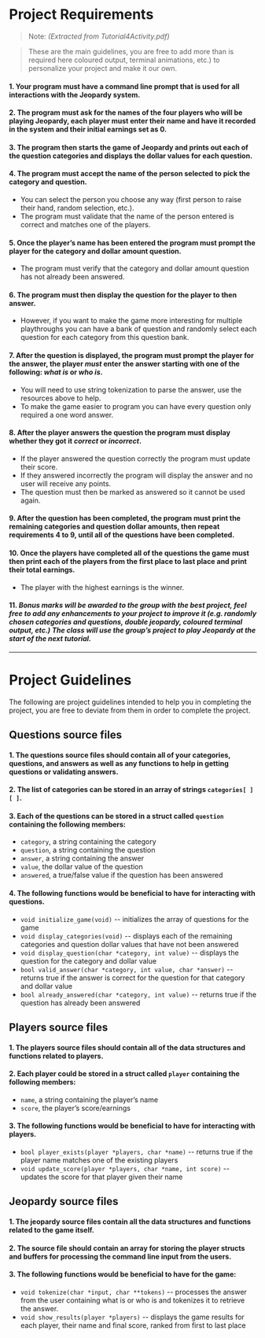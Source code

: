 # Project Requirements

> Note: _(Extracted from Tutorial4Activity.pdf)_

> These are the main guidelines, you are free to add more than is required here coloured output, terminal animations, etc.) to personalize your project and make it our own.

#### 1. Your program must have a command line prompt that is used for all interactions with the Jeopardy system.

#### 2. The program must ask for the names of the four players who will be playing Jeopardy, each player must enter their name and have it recorded in the system and their initial earnings set as 0.

#### 3. The program then starts the game of Jeopardy and prints out each of the question categories and displays the dollar values for each question.

#### 4. The program must accept the name of the person selected to pick the category and question.

-   You can select the person you choose any way (first person to raise their hand, random selection, etc.).
-   The program must validate that the name of the person entered is correct and matches one of the players.

#### 5. Once the player’s name has been entered the program must prompt the player for the category and dollar amount question.

-   The program must verify that the category and dollar amount question has not already been answered.

#### 6. The program must then display the question for the player to then answer.

-   However, if you want to make the game more interesting for multiple playthroughs you can have a bank of question and randomly select each question for each category from this question bank.

#### 7. After the question is displayed, the program must prompt the player for the answer, the player **_must_** enter the answer starting with one of the following: **_what is_** or **_who is_**.

-   You will need to use string tokenization to parse the answer, use the
    resources above to help.
-   To make the game easier to program you can have every question only
    required a one word answer.

#### 8. After the player answers the question the program must display whether they got it **_correct_** or **_incorrect_**.

-   If the player answered the question correctly the program must update their score.
-   If they answered incorrectly the program will display the answer and no user will receive any points.
-   The question must then be marked as answered so it cannot be used
    again.

#### 9. After the question has been completed, the program must print the remaining categories and question dollar amounts, then repeat requirements 4 to 9, until all of the questions have been completed.

#### 10. Once the players have completed all of the questions the game must then print each of the players from the first place to last place and print their total earnings.

-   The player with the highest earnings is the winner.

#### 11. **_Bonus marks_** _will be awarded to the group with the best project, feel free to add any enhancements to your project to improve it (e.g. randomly chosen categories and questions, double jeopardy, coloured terminal output, etc.) The class will use the group’s project to play Jeopardy at the start of the next tutorial._

---

# Project Guidelines

The following are project guidelines intended to help you in completing the project, you are free to deviate from them in order to complete the project.

## Questions source files

#### 1. The questions source files should contain all of your categories, questions, and answers as well as any functions to help in getting questions or validating answers.

#### 2. The list of categories can be stored in an array of strings `categories[ ][ ]`.

#### 3. Each of the questions can be stored in a struct called `question` containing the following members:

-   `category`, a string containing the category
-   `question`, a string containing the question
-   `answer`, a string containing the answer
-   `value`, the dollar value of the question
-   `answered`, a true/false value if the question has been answered

#### 4. The following functions would be beneficial to have for interacting with questions.

-   `void initialize_game(void)` -- initializes the array of questions for the
    game
-   `void display_categories(void)` -- displays each of the remaining categories and question dollar values that have not been answered
-   `void display_question(char *category, int value)` -- displays the question for the category and dollar value
-   `bool valid_answer(char *category, int value, char *answer)` -- returns true if the answer is correct for the question for that category and dollar value
-   `bool already_answered(char *category, int value)` -- returns true if the question has already been answered

## Players source files

#### 1. The players source files should contain all of the data structures and functions related to players.

#### 2. Each player could be stored in a struct called `player` containing the following members:

-   `name`, a string containing the player’s name
-   `score`, the player’s score/earnings

#### 3. The following functions would be beneficial to have for interacting with players.

-   `bool player_exists(player *players, char *name)` -- returns true if the player name matches one of the existing players
-   `void update_score(player *players, char *name, int score)` -- updates the score for that player given their name

## Jeopardy source files

#### 1. The jeopardy source files contain all the data structures and functions related to the game itself.

#### 2. The source file should contain an array for storing the player structs and buffers for processing the command line input from the users.

#### 3. The following functions would be beneficial to have for the game:

-   `void tokenize(char *input, char **tokens)` -- processes the answer from the user containing what is or who is and tokenizes it to retrieve the answer.
-   `void show_results(player *players)` -- displays the game results for each player, their name and final score, ranked from first to last place
